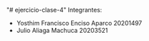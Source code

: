"# ejercicio-clase-4" 
Integrantes:
- Yosthim Francisco Enciso Aparco 20201497
- Julio Aliaga Machuca 20203521
